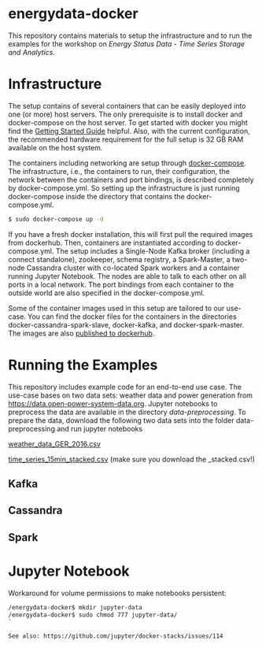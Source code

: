 # energydata-docker

This repository contains materials to setup the infrastructure and to run the examples for the workshop on _Energy Status Data - Time Series Storage and Analytics_.

# Infrastructure

The setup contains of several containers that can be easily deployed into one (or more) host servers. The only prerequisite is to install docker and docker-compose on the host server. To get started with docker you might find the [Getting Started Guide](https://docs.docker.com/get-started/) helpful. Also, with the current configuration, the recommended hardware requirement for the full setup is 32 GB RAM available on the host system.

The containers including networking are setup through [docker-compose](https://docs.docker.com/compose/). The infrastructure, i.e., the containers to run, their configuration, the network between the containers and port bindings, is described completely by docker-compose.yml. So setting up the infrastructure is just running docker-compose inside the directory that contains the docker-compose.yml.

```bash
$ sudo docker-compose up -d
```

If you have a fresh docker installation, this will first pull the required images from dockerhub. Then, containers are instantiated according to docker-compose.yml. The setup includes a Single-Node Kafka broker (including a connect standalone), zookeeper, schema registry, a Spark-Master, a two-node Cassandra cluster with co-located Spark workers and a container running Jupyter Notebook. The nodes are able to talk to each other on all ports in a local network. The port bindings from each container to the outside world are also specified in the docker-compose.yml.

Some of the container images used in this setup are tailored to our use-case. You can find the docker files for the containers in the directories docker-cassandra-spark-slave, docker-kafka, and docker-spark-master. The images are also [published to dockerhub](https://hub.docker.com/u/holtri/).

# Running the Examples

This repository includes example code for an end-to-end use case. The use-case bases on two data sets: weather data and power generation from https://data.open-power-system-data.org. Jupyter notebooks to preprocess the data are available in the directory _data-preprocessing_. To prepare the data, download the following two data sets into the folder data-preprocessing and run jupyter notebooks

[weather_data_GER_2016.csv](https://data.open-power-system-data.org/weather_data/)

[time_series_15min_stacked.csv](https://data.open-power-system-data.org/time_series/) (make sure you download the \_stacked.csv!)

## Kafka

## Cassandra

## Spark

# Jupyter Notebook

Workaround for volume permissions to make notebooks persistent:

```bash
/energydata-docker$ mkdir jupyter-data
/energydata-docker$ sudo chmod 777 jupyter-data/
`

See also: https://github.com/jupyter/docker-stacks/issues/114
